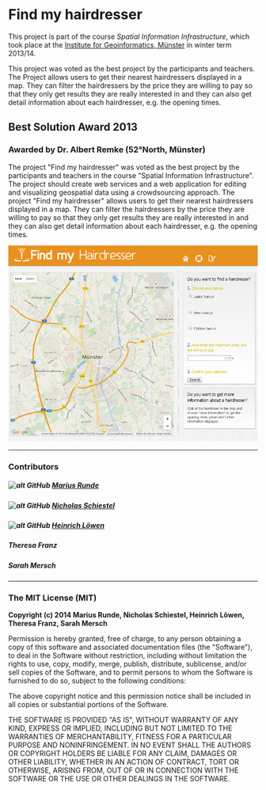 # Find my hairdresser

This project is part of the course *Spatial Information Infrastructure*, which took place at the [Institute for Geoinformatics, Münster](https://www.uni-muenster.de/Geoinformatics/en/index.html) in winter term 2013/14.

This project was voted as the best project by the participants and teachers. The Project allows users to get their nearest hairdressers displayed in a map. They can filter the hairdressers by the price they are willing to pay so that they only get results they are really interested in and they can also get detail information about each hairdresser, e.g. the opening times.
 
## Best Solution Award 2013
### Awarded by Dr. Albert Remke (52°North, Münster)
The project "Find my hairdresser" was voted as the best project by the participants and teachers in the course "Spatial Information Infrastructure". The project should create web services and a web application for editing and visualizing geospatial data using a crowdsourcing approach. The project "Find my hairdresser" allows users to get their nearest hairdressers displayed in a map. They can filter the hairdressers by the price they are willing to pay so that they only get results they are really interested in and they can also get detail information about each hairdresser, e.g. the opening times.

![Screenshot](img/FindMyHairdresser.png)

***

### Contributors

##### ![alt GitHub](http://i.imgur.com/0o48UoR.png") [Marius Runde](https://github.com/mrunde)
##### ![alt GitHub](http://i.imgur.com/0o48UoR.png") [Nicholas Schiestel](https://github.com/nicho90)
##### ![alt GitHub](http://i.imgur.com/0o48UoR.png") [Heinrich Löwen](https://github.com/heinrichloewen)
##### Theresa Franz
##### Sarah Mersch

***

### The MIT License (MIT)

**Copyright (c) 2014 Marius Runde, Nicholas Schiestel, Heinrich Löwen, Theresa Franz, Sarah Mersch**

Permission is hereby granted, free of charge, to any person obtaining a copy
of this software and associated documentation files (the "Software"), to deal
in the Software without restriction, including without limitation the rights
to use, copy, modify, merge, publish, distribute, sublicense, and/or sell
copies of the Software, and to permit persons to whom the Software is
furnished to do so, subject to the following conditions:

The above copyright notice and this permission notice shall be included in all
copies or substantial portions of the Software.

THE SOFTWARE IS PROVIDED "AS IS", WITHOUT WARRANTY OF ANY KIND, EXPRESS OR
IMPLIED, INCLUDING BUT NOT LIMITED TO THE WARRANTIES OF MERCHANTABILITY,
FITNESS FOR A PARTICULAR PURPOSE AND NONINFRINGEMENT. IN NO EVENT SHALL THE
AUTHORS OR COPYRIGHT HOLDERS BE LIABLE FOR ANY CLAIM, DAMAGES OR OTHER
LIABILITY, WHETHER IN AN ACTION OF CONTRACT, TORT OR OTHERWISE, ARISING FROM,
OUT OF OR IN CONNECTION WITH THE SOFTWARE OR THE USE OR OTHER DEALINGS IN THE
SOFTWARE.
